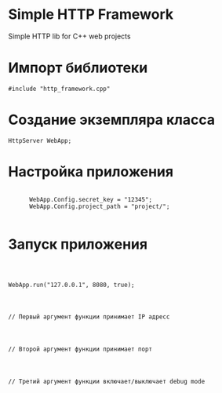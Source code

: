 # Simple HTTP Framework

Simple HTTP lib for C++ web projects


# Импорт библиотеки
<div class="cpp"><code>#include "http_framework.cpp"</code></div>

# Создание экземпляра класса
<div class="cpp"><code>HttpServer WebApp;</code></div>

# Настройка приложения
<div class="cpp">
   <code>
      WebApp.Config.secret_key = "12345";
      WebApp.Config.project_path = "project/";
   </code>
</div>

# Запуск приложения
<div class="cpp">
   <code>
      <p>WebApp.run("127.0.0.1", 8080, true);</p>
      <p class="comment">// Первый аргумент функции принимает IP адресс</p>
      <p class="comment">// Второй аргумент функции принимает порт</p>
      <p class="comment">// Третий аргумент функции включает/выключает debug mode</p>
   </code>
</div>
